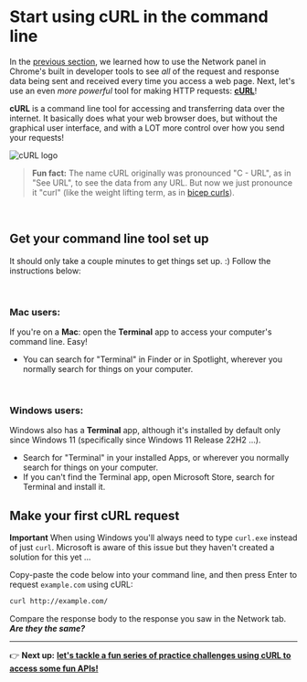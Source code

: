 # Start using cURL in the command line

In the [previous section](https://github.com/misja/intro-apis-workshop/blob/main/network-tab.md), we learned how to use the Network panel in Chrome's built in developer tools to see *all* of the request and response data being sent and received every time you access a web page. Next, let's use an even *more powerful* tool for making HTTP requests: [**cURL**](https://en.wikipedia.org/wiki/CURL)!

**cURL** is a command line tool for accessing and transferring data over the internet. It basically does what your web browser does, but without the graphical user interface, and with a LOT more control over how you send your requests!

![cURL logo](https://upload.wikimedia.org/wikipedia/commons/thumb/8/8a/Curl-logo.svg/320px-Curl-logo.svg.png)

  > **Fun fact:** The name cURL originally was pronounced "C - URL", as in "See URL", to see the data from any URL. But now we just pronounce it "curl" (like the weight lifting term, as in [bicep curls](https://en.wikipedia.org/wiki/Biceps_curl)).

<br/>

## Get your command line tool set up

It should only take a couple minutes to get things set up. :) Follow the instructions below:

<br/>

### Mac users:

If you're on a **Mac**: open the **Terminal** app to access your computer's command line. Easy!

  - You can search for "Terminal" in Finder or in Spotlight, wherever you normally search for things on your computer.

<br/>

### Windows users:

Windows also has a **Terminal** app, although it's installed by default only since Windows 11 (specifically since Windows 11 Release 22H2 ...).

  - Search for "Terminal" in your installed Apps, or wherever you normally search for things on your computer.
  - If you can't find the Terminal app, open Microsoft Store, search for Terminal and install it.

## Make your first cURL request

**Important** When using Windows you'll always need to type `curl.exe` instead of just `curl`. Microsoft is aware of this issue but they haven't created a solution for this yet ...

Copy-paste the code below into your command line, and then press Enter to request `example.com` using cURL:

```bash
curl http://example.com/
```

Compare the response body to the response you saw in the Network tab. ***Are they the same?***

<hr/>

:point_right: **Next up:** [**let's tackle a fun series of practice challenges using cURL to access some fun APIs!**](https://github.com/misja/intro-apis-workshop/blob/main/api-challenges-1.md)
